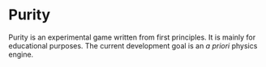 # Purity

Purity is an experimental game written from first principles.
It is mainly for educational purposes.
The current development goal is an *a priori* physics engine.
